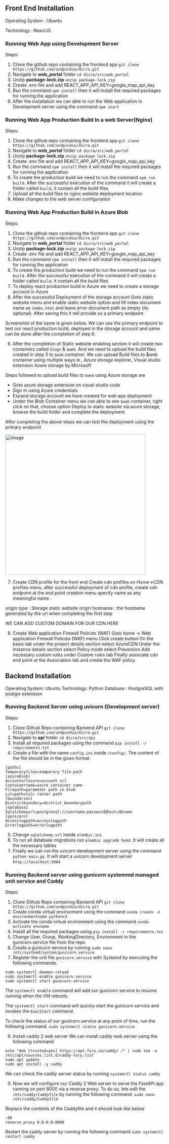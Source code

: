 ## Front End Installation

Operating System : Ubuntu

Technology : ReactJS

### Running Web App  using Development Server

Steps:
1.	Clone the github repo containing the frontend app ```git clone https://github.com/undpindia/dicra.git```
2.	Navigate to **web_portal** folder ```cd dicra/src/web_portal```
3.	Unzip **package-lock.zip** ```unzip package-lock.zip```
4.	Create .env file and add REACT_APP_API_KEY=google_map_api_key
5.	Run the command ```npm install``` then it will install the required packages for running the application
6.	After the installation we can able to run the Web application in Development server using the command ```npm start```

### Running Web App Production Build In a web Server(Nginx)

Steps:
1.	Clone the github repo containing the frontend app ```git clone https://github.com/undpindia/dicra.git```
2.	Navigate to **web_portal** folder ```cd dicra/src/web_portal```
3.	Unzip **package-lock.zip** ```unzip package-lock.zip```
4.	Create .env file and add REACT_APP_API_KEY=google_map_api_key
5.	Run the command ```npm install``` then it will install the required packages for running the application.
6.	To create the production build we need to run the command ```npm run build```. After the successful execution of the command it will create a folder called ```build```, it contain all the build files
7.	Upload all the build files to nginx website deployment location
8.	Make changes to the web server configuration

### Running Web App Production Build in Azure Blob

Steps:
1.	Clone the github repo containing the frontend app ```git clone https://github.com/undpindia/dicra.git```
2.	Navigate to **web_portal** folder ```cd dicra/src/web_portal```
3.	Unzip **package-lock.zip** ```unzip package-lock.zip```
4.	Create .env file and add REACT_APP_API_KEY=google_map_api_key
5.	Run the command ```npm install``` then it will install the required packages for running the application
6.	To create the production build we need to run the command ```npm run build```. After the successful execution of the command it will create a folder called ```build```, it contain all the build files
7.	To deploy react production build in Azure we need to create a storage account in Azure
8.	After the successful Deployment of the storage account Goto static website menu and enable static website option and fill index document name as ```index.html``` and leave error document path as empty (its optional). After saving this it will provide us a primary endpoint.

Screenshot of the same is given below. We can use the primary endpoint to test our react production build, deployed in the storage account and same can be done after the completion of step 6.


6.	After the completion of Static website enabling section it will create two containers called ```$logs``` & ```$web```. And we need to upload the build files created in step 3 to ```$web``` container. We can upload Build files to $web container using multiple ways ie., Azure storage explorer, Visual studio extension Azure storage by Microsoft

Steps followed to upload build files to ```$web``` using Azure storage are

- Goto azure storage extension on visual studio code 
- Sign In using Azure credentials
- Expand storage account we have created for web app deployment
- Under the Blob Container menu we can able to see ```$web``` container, right click on that, choose option Deploy to static website via azure storage,  browse the build folder and complete the deployment.

After completing the above steps we can test the deployment using the primary endpoint 

<img width="443" alt="image" src="https://user-images.githubusercontent.com/42402451/157679960-274faefe-d73b-4383-95c0-aecd46c7d544.png">


7.	Create CDN profile for the front end 
Create cdn profiles on Home->CDN profiles menu. 
after successful deployment of cdn profile, create cdn endpoint at the end point creation menu specify name as any meaningful name . 

origin type : Storage static website 
origin hostname : the hostname generated by the url when completing the first step

WE CAN ADD CUSTOM DOMAIN FOR OUR CDN HERE

8.	Create Web application Firewall Policies (WAF)
Goto home -> Web application Firewall Policies (WAF) menu
Click create button
On the basic tab under the project details section select AzureCDN 
         	Under the Instance details section select Policy mode select Prevention
	Add necessary custom rules under Custom rules tab
     	Finally associate cdn end point at the Association tab and create the WAF policy


## Backend Installation

Operating System: Ubuntu
Technology: Python
Database : PostgreSQL with postgis extension

### Running Backend Server using uvicorn (Development server)

Steps:
1.	Clone Github Repo containing Backend API ```git clone https://github.com/undpindia/dicra.git```
2.	Navigate to **api** folder ```cd dicra/src/api```
3.	Install all required packages using the command ```pip install -r requirements.txt```
4.	Create a file with the name ```config.ini``` inside ```/config/```. The content of the file should be in the given format.

```
[paths]
Temporaryfiles=temporary file path
[azureblob]
Accounturlazure=account url
Containername=azure container name
Filepath=parameter path in blob
Lulcpath=lulc raster path
[boundaries]
Districtboundary=district_boundarypath
[database]
Sqlalchemyurl=postgresql://username:password@host/dbname
[gunicorn]
Accesslogpath=accesslogpath
Errorlogpath=errorlogpath
```
5. 	Change ```sqlalchemy.url``` inside ```alembic.ini```
6.	To run all database migrations run ```alembic upgrade head```. It will create  all the necessary tables
7.	Finally we can run the uvicorn development server using the command ```python main.py```. It will start a uvicorn development server ```http://localhost:5004```
	
### Running Backend server using gunicorn systemmd managed unit service and Caddy

Steps:
1.	Clone Github Repo containing Backend API ```git clone https://github.com/undpindia/dicra.git```
2.	Create conda virtual environment using the command ```conda create -n environmentname python=3```
3.	Activate the conda virtual environment using the command ```conda activate envname```  
4.	Install all the required packages using ```pip install -r requirements.txt```
5.	Change User, Group, WorkingDirectory, Environment in the  gunicorn.service file from the repo
6.	Create a gunicorn service by running ```sudo nano /etc/systemd/system/gunicorn.service```
7.	Register the unit file ```gunicorn.service``` with Systemd by executing the following commands.
```
sudo systemctl daemon-reload
sudo systemctl enable gunicorn.service
sudo systemctl start gunicorn.service
```

The ```systemctl enable``` command will add our gunicorn service to resume running when the VM reboots.

The ```systemctl start``` command will quickly start the gunicorn service and invokes the ```ExecStart``` command.

To check the status of our gunicorn.service at any point of time, run the following command.
```sudo systemctl status gunicorn.service ```

8.	Install caddy 2 web server
We can install caddy web server using the following command

```
echo "deb [trusted=yes] https://apt.fury.io/caddy/ /" | sudo tee -a /etc/apt/sources.list.d/caddy-fury.list
sudo apt update
sudo apt install -y caddy
```

We can check the caddy server status by running 
```systemctl status caddy```

9.	Now we will configure our Caddy 2 Web server to serve the FastAPI app running on port 8000 via a reverse proxy. To do so, lets edit the ```/etc/caddy/Caddyfile``` by running the following command. ```sudo nano /etc/caddy/Caddyfile```

Replace the contents of the Caddyfile and it should look like below
```
:80
reverse_proxy 0.0.0.0:8000
```

Restart the caddy server by running the following command
```sudo systemctl restart caddy```
